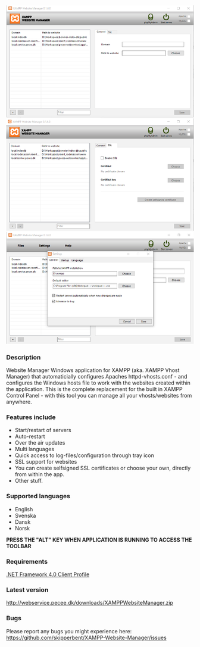 ![Image 1 of XAMPP Website Manager](https://github.com/skipperbent/XAMPP-Website-Manager/blob/master/screenshot_1.png?raw=true)
![Image 2 of XAMPP Website Manager](https://github.com/skipperbent/XAMPP-Website-Manager/blob/master/screenshot_2.png?raw=true)
![Image 3 of XAMPP Website Manager](https://github.com/skipperbent/XAMPP-Website-Manager/blob/master/screenshot_3.png?raw=true)

### Description
Website Manager Windows application for XAMPP (aka. XAMPP Vhost Manager) that automaticially configures Apaches httpd-vhosts.conf - and configures the Windows hosts file to work with the websites created within the application. This is the complete replacement for the built in XAMPP Control Panel - with this tool you can manage all your vhosts/websites from anywhere.

### Features include
- Start/restart of servers
- Auto-restart
- Over the air updates
- Multi languages
- Quick access to log-files/configuration through tray icon 
- SSL support for websites
- You can create selfsigned SSL certificates or choose your own, directly from within the app.
- Other stuff.

### Supported languages
- English
- Svenska
- Dansk
- Norsk

**PRESS THE "ALT" KEY WHEN APPLICATION IS RUNNING TO ACCESS THE TOOLBAR**

### Requirements
[.NET Framework 4.0 Client Profile](http://www.microsoft.com/en-us/download/details.aspx?id=24872)

### Latest version
http://webservice.pecee.dk/downloads/XAMPPWebsiteManager.zip

### Bugs
Please report any bugs you might experience here:
https://github.com/skipperbent/XAMPP-Website-Manager/issues
